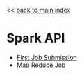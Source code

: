 << [back to main index](../README.md)

Spark API
======

* [First Job Submission](5.1-submit.md)
* [Map Reduce Job](5.2-mapreduce.md)

